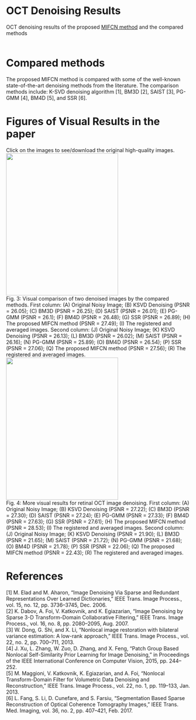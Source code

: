 
# OCT Denoising Results
OCT denoising results of the proposed [MIFCN method](https://github.com/ashkan-abbasi66/MIFCN) and the compared methods<br><br>
# Compared methods
The proposed MIFCN method is compared with some of the well-known state-of-the-art denoising methods from the literature. The comparison methods include: K-SVD denoising algorithm [1], BM3D [2], SAIST [3], PG-GMM [4], BM4D [5], and SSR [6].

# Figures of Visual Results in the paper
Click on the images to see/download the original high-quality images.<br>
<a href="https://github.com/ashkan-abbasi66/MIFCN_Results/blob/master/Figure%203-visual%20results_2.5_with13.png">
<img src="https://github.com/ashkan-abbasi66/MIFCN_Results/blob/master/Figure%203-low%20quality.jpg" width="306" height="389" class="center"/>
</a>
<br>
Fig. 3: Visual comparison of two denoised images by the compared methods. First column: (A) Original Noisy Image; (B) KSVD Denoising (PSNR = 26.05); (C) BM3D (PSNR = 26.25); (D) SAIST (PSNR = 26.01); (E) PG-GMM (PSNR = 26.1); (F) BM4D (PSNR = 26.48); (G) SSR (PSNR = 26.89); (H) The proposed MIFCN method (PSNR = 27.49); (I) The registered and averaged images. Second column: (J) Original Noisy Image; (K) KSVD Denoising (PSNR = 26.13); (L) BM3D (PSNR = 26.02); (M) SAIST (PSNR = 26.16); (N) PG-GMM (PSNR = 25.89); (O) BM4D (PSNR = 26.54); (P) SSR (PSNR = 27.06); (Q) The proposed MIFCN method (PSNR = 27.56); (R) The registered and averaged images.
<br>
<a href="https://github.com/ashkan-abbasi66/MIFCN_Results/blob/master/Figure%204-more%20visual%20results_2.5_better.png">
<img src="https://github.com/ashkan-abbasi66/MIFCN_Results/blob/master/Figure%204-low%20quality.jpg" width="306" height="389" class="center"/>
</a>
<br>
Fig. 4: More visual results for retinal OCT image denoising. First column: (A) Original Noisy Image; (B) KSVD Denoising (PSNR = 27.22); (C) BM3D (PSNR = 27.30); (D) SAIST (PSNR = 27.24); (E) PG-GMM (PSNR = 27.33); (F) BM4D (PSNR = 27.63); (G) SSR (PSNR = 27.61); (H) The proposed MIFCN method (PSNR = 28.53); (I) The registered and averaged images. Second column: (J) Original Noisy Image; (K) KSVD Denoising (PSNR = 21.90); (L) BM3D (PSNR = 21.65); (M) SAIST (PSNR = 21.72); (N) PG-GMM (PSNR = 21.68); (O) BM4D (PSNR = 21.78); (P) SSR (PSNR = 22.06); (Q) The proposed MIFCN method (PSNR = 22.43); (R) The registered and averaged images.

# References
[1] M. Elad and M. Aharon, “Image Denoising Via Sparse and Redundant Representations Over Learned Dictionaries,” IEEE Trans. Image Process., vol. 15, no. 12, pp. 3736–3745, Dec. 2006.<br>
[2] K. Dabov, A. Foi, V. Katkovnik, and K. Egiazarian, “Image Denoising by Sparse 3-D Transform-Domain Collaborative Filtering,” IEEE Trans. Image Process., vol. 16, no. 8, pp. 2080–2095, Aug. 2007.<br>
[3] W. Dong, G. Shi, and X. Li, “Nonlocal image restoration with bilateral variance estimation: A low-rank approach,” IEEE Trans. Image Process., vol. 22, no. 2, pp. 700–711, 2013.<br>
[4] J. Xu, L. Zhang, W. Zuo, D. Zhang, and X. Feng, “Patch Group Based Nonlocal Self-Similarity Prior Learning for Image Denoising,” in
Proceedings of the IEEE International Conference on Computer Vision, 2015, pp. 244–252.<br>
[5] M. Maggioni, V. Katkovnik, K. Egiazarian, and A. Foi, “Nonlocal Transform-Domain Filter for Volumetric Data Denoising and Reconstruction,” IEEE Trans. Image Process., vol. 22, no. 1, pp. 119–133, Jan. 2013.<br>
[6] L. Fang, S. Li, D. Cunefare, and S. Farsiu, “Segmentation Based Sparse Reconstruction of Optical Coherence Tomography Images,” IEEE Trans. Med. Imaging, vol. 36, no. 2, pp. 407–421, Feb. 2017.<br>
